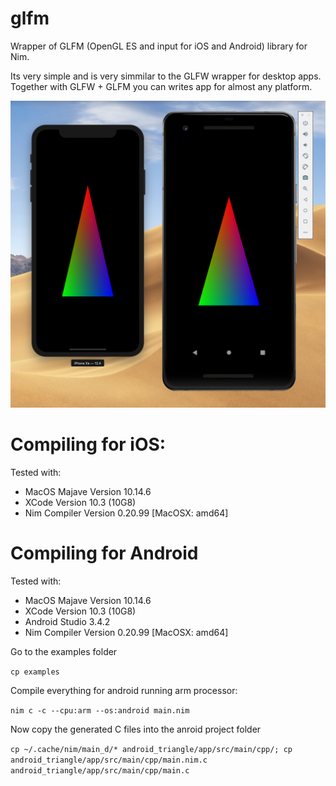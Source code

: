 # glfm

Wrapper of GLFM (OpenGL ES and input for iOS and Android) library for Nim.

Its very simple and is very simmilar to the GLFW wrapper for desktop apps.
Together with GLFW + GLFM you can writes app for almost any platform.

![example of what both apps look like](examples/screenshot.png)

# Compiling for iOS:

Tested with:
  * MacOS Majave Version 10.14.6
  * XCode Version 10.3 (10G8)
  * Nim Compiler Version 0.20.99 [MacOSX: amd64]

# Compiling for Android

Tested with:
  * MacOS Majave Version 10.14.6
  * XCode Version 10.3 (10G8)
  * Android Studio 3.4.2
  * Nim Compiler Version 0.20.99 [MacOSX: amd64]

Go to the examples folder

```cp examples```

Compile everything for android running arm processor:

```nim c -c --cpu:arm --os:android main.nim```

Now copy the generated C files into the anroid project folder

```cp ~/.cache/nim/main_d/* android_triangle/app/src/main/cpp/; cp android_triangle/app/src/main/cpp/main.nim.c android_triangle/app/src/main/cpp/main.c```

